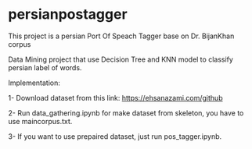 # persianpostagger

This project is a persian Port Of Speach Tagger base on Dr. BijanKhan corpus


Data Mining project that use Decision Tree and KNN model to classify persian label of words.


Implementation: 

1- Download dataset from this link:
    https://ehsanazami.com/github

2- Run data_gathering.ipynb for make dataset from skeleton, you have to use maincorpus.txt.

3- If you want to use prepaired dataset, just run pos_tagger.ipynb.
